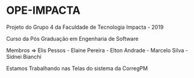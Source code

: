 # OPE-IMPACTA
Projeto do Grupo 4 da Faculdade de Tecnologia Impacta - 2019

Curso da Pós Graduação em Engenharia de Software

Membros => Elis Pessos - Elaine Pereira - Elton Andrade - Marcelo Silva - Sidnei Bianchi


Estamos Trabalhando nas Telas do sistema da CorregPM

